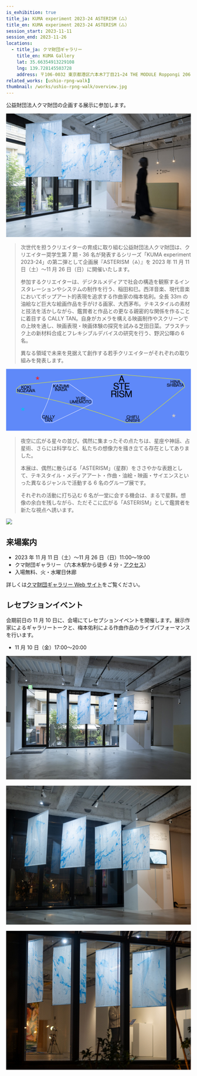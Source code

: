 ```yaml
---
is_exhibition: true
title_ja: KUMA experiment 2023-24 ASTERISM（⁂）
title_en: KUMA experiment 2023-24 ASTERISM（⁂）
session_start: 2023-11-11
session_end: 2023-11-26
locations:
  - title_ja: クマ財団ギャラリー
    title_en: KUMA Gallery
    lat: 35.66354913229108
    lng: 139.728145503728
    address: 〒106-0032 東京都港区六本木7丁目21−24 THE MODULE Roppongi 206
related_works: [ushio-rpng-walk]
thumbnail: /works/ushio-rpng-walk/overview.jpg
---
```


公益財団法人クマ財団の企画する展示に参加します。

![](/works/ushio-rpng-walk/overview_with-person.jpg)

> 次世代を担うクリエイターの育成に取り組む公益財団法人クマ財団は、クリエイター奨学生第 7 期・36 名が発表するシリーズ「KUMA experiment 2023-24」の第二弾として企画展『ASTERISM（⁂）』を 2023 年 11 月 11 日（土）〜11 月 26 日（日）に開催いたします。
>
> 参加するクリエイターは、デジタルメディアで社会の構造を観察するインスタレーションやシステムの制作を行う、稲田和巳。西洋音楽、現代音楽においてポップアート的表現を追求する作曲家の梅本佑利。全長 33m の油絵など巨大な絵画作品を手がける画家、大西茅布。テキスタイルの素材と技法を活かしながら、鑑賞者と作品との更なる親密的な関係を作ることに着目する CALLY TAN。自身がカメラを構える映画制作やスクリーンでの上映を通し、映画表現・映画体験の探究を試みる芝田日菜。プラスチック上の新材料合成とフレキシブルデバイスの研究を行う、野沢公暉の 6 名。
>
> 異なる領域で未来を見据えて創作する若手クリエイターがそれぞれの取り組みを発表します。

![](/events/asterism/asterism_KV_E.jpg)

> 夜空に広がる星々の並び。偶然に集まったその点たちは、星座や神話、占星術、さらには科学など、私たちの想像力を掻き立てる存在としてありました。
>
> 本展は、偶然に散らばる「ASTERISM」（星群）をささやかな表題として、テキスタイル・メディアアート・作曲・油絵・映画・サイエンスといった異なるジャンルで活動する 6 名のグループ展です。
>
> それぞれの活動に打ち込む 6 名が一堂に会する機会は、まるで星群。想像の余白を残しながら、ただそこに広がる「ASTERISM」として鑑賞者を新たな視点へ誘います。

[![](https://i.ytimg.com/vi/E8nlaRY63Aw/maxresdefault.jpg)](https://www.youtube.com/watch?v=E8nlaRY63Aw)

## 来場案内

- 2023 年 11 月 11 日（土）〜11 月 26 日（日）11:00〜19:00
- クマ財団ギャラリー（六本木駅から徒歩 4 分・[アクセス](https://kuma-foundation.org/gallery/access/)）
- 入場無料、火・水曜日休廊

詳しくは[クマ財団ギャラリー Web サイト](https://kuma-foundation.org/gallery/event/kuma-experiment23-24_02/)をご覧ください。

## レセプションイベント

会期前日の 11 月 10 日に、会場にてレセプションイベントを開催します。展示作家によるギャラリートークと、梅本佑利による作曲作品のライブパフォーマンスを行います。

- 11 月 10 日（金）17:00〜20:00

![](/works/ushio-rpng-walk/wide.jpg)

![](/works/ushio-rpng-walk/overview_night.jpg)

![](/works/ushio-rpng-walk/outside_night.jpg)
